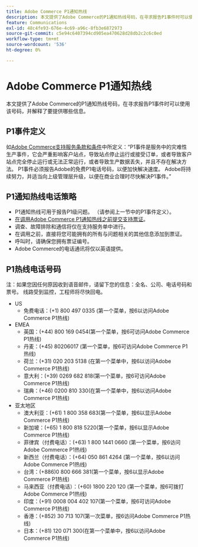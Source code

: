 ```yaml
---
title: Adobe Commerce P1通知热线
description: 本文提供了Adobe Commerce的P1通知热线号码，在寻求报告P1事件时可以使用该号码，并解释了要提供哪些信息。
feature: Communications
exl-id: 48c4fe93-676e-4c69-a96c-8fb3e6872973
source-git-commit: c5e94c6407394cd905ea470628d28db2c2c6c0ed
workflow-type: tm+mt
source-wordcount: '536'
ht-degree: 0%

---
```


# Adobe Commerce P1通知热线

本文提供了Adobe Commerce的P1通知热线号码，在寻求报告P1事件时可以使用该号码，并解释了要提供哪些信息。

## P1事件定义

如[Adobe Commerce支持服务条款和条件](https://www.adobe.com/content/dam/cc/en/legal/terms/enterprise/pdfs/Magento-Support-Services-Terms-and-Conditions.pdf)中所定义：“P1事件是服务中的灾难性生产事件，它会严重影响客户站点，导致站点停止运行或接受订单，或者导致客户站点完全停止运行或无法正常运行，或者导致生产数据丢失，并且不存在解决方法。 P1事件必须报告Adobe的免费P1电话号码，以便加快解决速度。 Adobe将持续努力，并适当向上级管理层升级，以便在商业合理时尽快解决P1事件。”

## P1通知热线电话策略

* P1通知热线可用于报告P1级问题。 （请参阅上一节中的P1事件定义）。
* [在调用Adobe Commerce P1通知热线之前提交支持票证](https://experienceleague.adobe.com/docs/commerce-knowledge-base/kb/help-center-guide/magento-help-center-user-guide.html?lang=en#submit-ticket)。
* 调查、故障排除和通信将仅在支持服务单中进行。
* 在调用之前，直接将您可能拥有的所有与问题相关的其他信息添加到票证。
* 呼叫时，请确保您拥有票证编号。
* Adobe Commerce的电话通讯将仅以英语提供。

## P1热线电话号码

注：如果您因任何原因收到语音邮件，请留下您的信息：全名、公司、电话号码和票号。 线路受到监控，工程师将尽快回电。

* US
   * 免费电话：(+1) 800 497 0335 (第一个菜单，按6以访问Adobe Commerce P1热线)
* EMEA
   * 英国：(+44) 800 169 0454(第一个菜单，按6可访问Adobe Commerce P1热线)
   * 丹麦：(+45) 80206017 (第一个菜单，按6可访问Adobe Commerce P1热线)
   * 荷兰：(+31) 020 203 5138 (在第一个菜单中，按6以访问Adobe Commerce P1热线)
   * 意大利：(+39) 0269 682 818(第一个菜单，按6可访问Adobe Commerce P1热线)
   * 瑞典：(+46) 0200 810 330(在第一个菜单中，按6以访问Adobe Commerce P1热线)
* 亚太地区
   * 澳大利亚：(+61) 1 800 358 683(第一个菜单，按6以显示Adobe Commerce P1热线)
   * 新加坡：(+65) 1 800 818 5220(第一个菜单，按6以显示Adobe Commerce P1热线)
   * 菲律宾（付费电话）：(+63) 1 800 1441 0660 (第一个菜单，按6访问Adobe Commerce P1热线)
   * 新西兰（付费电话）：(+64) 050 861 4264 (第一个菜单，按6以访问Adobe Commerce P1热线)
   * 台湾：(+886)0 800 666 381(第一个菜单，按6以显示Adobe Commerce P1热线)
   * 马来西亚（付费电话）：(+60) 1800 220 120 (第一个菜单，按6可拨打Adobe Commerce P1热线)
   * 印度：(+91) 0008 004 402 107(第一个菜单，按6可访问Adobe Commerce P1热线)
   * 香港：(+852) 30 713 107(第一次菜单，按6访问Adobe Commerce P1热线)
   * 日本：(+81) 120 071 300(在第一个菜单中，按6以访问Adobe Commerce P1热线)
